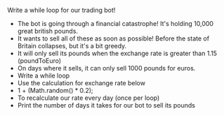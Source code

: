 Write a while loop for our trading bot!

- The bot is going through a financial catastrophe! It's holding 10,000 great british pounds.
- It wants to sell all of these as soon as possible! Before the state of Britain collapses, but it's a bit greedy.
- It will only sell its pounds when the exchange rate is greater than 1.15 (poundToEuro)
- On days where it sells, it can only sell 1000 pounds for euros.
- Write a while loop
- Use the calculation for exchange rate below
- 1 + (Math.random() \* 0.2);
- To recalculate our rate every day (once per loop)
- Print the number of days it takes for our bot to sell its pounds
